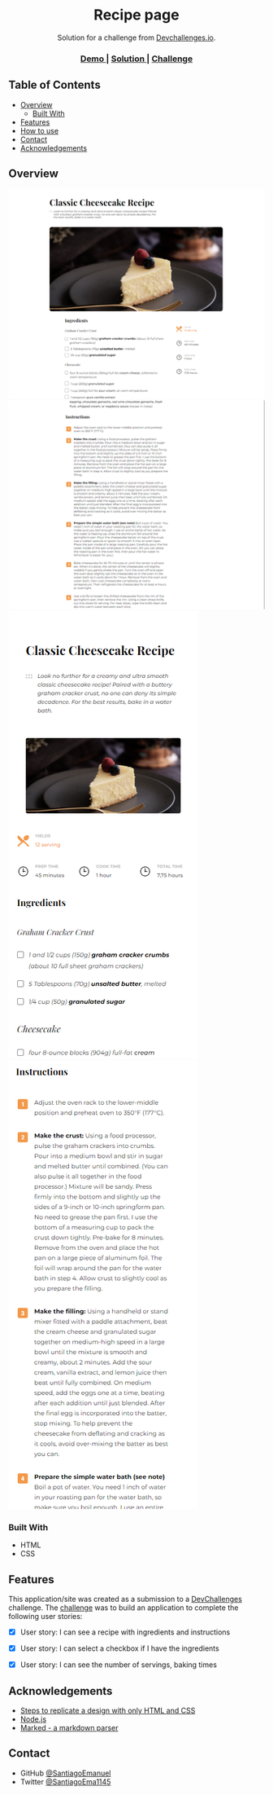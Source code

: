 <!-- Please update value in the {}  -->

<h1 align="center">Recipe page</h1>

<div align="center">
   Solution for a challenge from  <a href="http://devchallenges.io" target="_blank">Devchallenges.io</a>.
</div>

<div align="center">
  <h3>
    <a href="https://santiagoemanuel.github.io/deChallenge-recipe-page/">
      Demo
    </a>
    <span> | </span>
    <a href="https://santiagoemanuel.github.io/deChallenge-recipe-page/">
      Solution
    </a>
    <span> | </span>
    <a href="https://{your-url-to-the-challenge}">
      Challenge
    </a>
  </h3>
</div>

<!-- TABLE OF CONTENTS -->

## Table of Contents

- [Overview](#overview)
  - [Built With](#built-with)
- [Features](#features)
- [How to use](#how-to-use)
- [Contact](#contact)
- [Acknowledgements](#acknowledgements)

<!-- OVERVIEW -->

## Overview

![screenshot](https://github.com/SantiagoEmanuel/deChallenge-recipe-page/blob/master/images/screenshot-pc-1.png)
![screenshot](https://github.com/SantiagoEmanuel/deChallenge-recipe-page/blob/master/images/screenshot-pc-2.png)
![screenshot](https://github.com/SantiagoEmanuel/deChallenge-recipe-page/blob/master/images/screenshot-mobil-1.png)
![screenshot](https://github.com/SantiagoEmanuel/deChallenge-recipe-page/blob/master/images/screenshot-mobil-2.png)


### Built With

<!-- This section should list any major frameworks that you built your project using. Here are a few examples.-->

- HTML
- CSS

## Features

<!-- List the features of your application or follow the template. Don't share the figma file here :) -->

This application/site was created as a submission to a [DevChallenges](https://devchallenges.io/challenges) challenge. The [challenge](https://devchallenges.io/challenges/TtUjDt19eIHxNQ4n5jps) was to build an application to complete the following user stories:

- [x] User story: I can see a recipe with ingredients and instructions
- [x] User story: I can select a checkbox if I have the ingredients
- [x] User story: I can see the number of servings, baking times


## Acknowledgements

<!-- This section should list any articles or add-ons/plugins that helps you to complete the project. This is optional but it will help you in the future. For exmpale -->

- [Steps to replicate a design with only HTML and CSS](https://devchallenges-blogs.web.app/how-to-replicate-design/)
- [Node.js](https://nodejs.org/)
- [Marked - a markdown parser](https://github.com/chjj/marked)

## Contact

- GitHub [@SantiagoEmanuel](https://github.com/SantiagoEmanuel)
- Twitter [@SantiagoEma1145](https://twitter.com/SantiagoEma1145)
